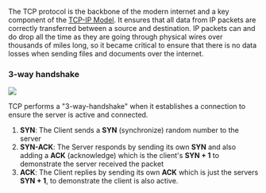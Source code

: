 

The TCP protocol is the backbone of the modern internet and a key component of the [TCP-IP Model](TCP-IP%20Model.md). It ensures that all data from IP packets are correctly transferred between a source and destination. IP packets can and do drop all the time as they are going through physical wires over thousands of miles long, so it became critical to ensure that there is no data losses when sending files and documents over the internet.

### 3-way handshake

![](Pasted%20image%2020220416151554.png)

TCP performs a "3-way-handshake" when it establishes a connection to ensure the server is active and connected. 

1. **SYN**: The Client sends a **SYN** (synchronize) random number to the server
2. **SYN-ACK**: The Server responds by sending its own **SYN** and also adding a **ACK** (acknowledge) which is the client's **SYN + 1** to demonstrate the server received the packet
3. **ACK**: The Client replies by sending its own **ACK** which is just the servers **SYN + 1**, to demonstrate the client is also active.